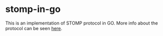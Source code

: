 # stomp-in-go
This is an implementation of STOMP protocol in GO. More info about the protocol can be seen [here](https://stomp.github.io/stomp-specification-1.2.html).
